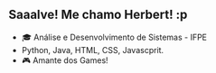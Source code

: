 ## Saaalve! Me chamo Herbert! :p

- 🎓 Análise e Desenvolvimento de Sistemas - IFPE
- Python, Java, HTML, CSS, Javascprit.
- 🎮 Amante dos Games!


